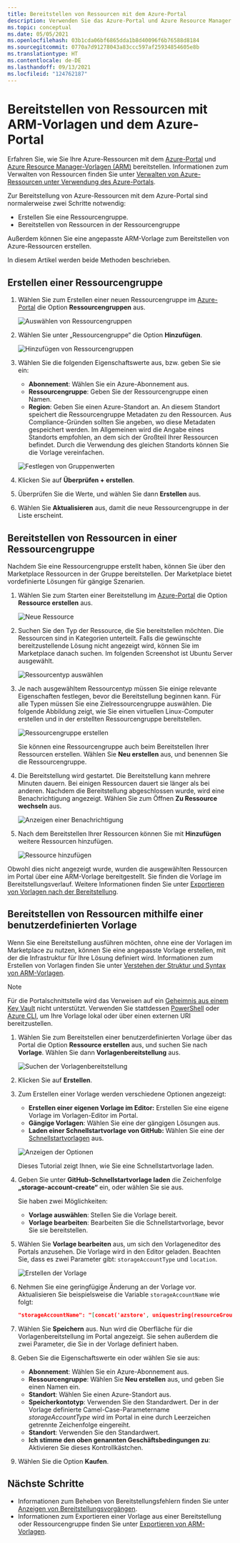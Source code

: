 ```yaml
---
title: Bereitstellen von Ressourcen mit dem Azure-Portal
description: Verwenden Sie das Azure-Portal und Azure Resource Manager zum Bereitstellen Ihrer Ressourcen in einer Ressourcengruppe in Ihrem Abonnement.
ms.topic: conceptual
ms.date: 05/05/2021
ms.openlocfilehash: 03b1cda06bf6865dda1b8d40096f6b76588d8184
ms.sourcegitcommit: 0770a7d91278043a83ccc597af25934854605e8b
ms.translationtype: HT
ms.contentlocale: de-DE
ms.lasthandoff: 09/13/2021
ms.locfileid: "124762187"
---
```

# <a name="deploy-resources-with-arm-templates-and-azure-portal"></a>Bereitstellen von Ressourcen mit ARM-Vorlagen und dem Azure-Portal

Erfahren Sie, wie Sie Ihre Azure-Ressourcen mit dem [Azure-Portal](https://portal.azure.com) und [Azure Resource Manager-Vorlagen (ARM)](overview.md) bereitstellen. Informationen zum Verwalten von Ressourcen finden Sie unter [Verwalten von Azure-Ressourcen unter Verwendung des Azure-Portals](../management/manage-resources-portal.md).

Zur Bereitstellung von Azure-Ressourcen mit dem Azure-Portal sind normalerweise zwei Schritte notwendig:

- Erstellen Sie eine Ressourcengruppe.
- Bereitstellen von Ressourcen in der Ressourcengruppe

Außerdem können Sie eine angepasste ARM-Vorlage zum Bereitstellen von Azure-Ressourcen erstellen.

In diesem Artikel werden beide Methoden beschrieben.

## <a name="create-a-resource-group"></a>Erstellen einer Ressourcengruppe

1. Wählen Sie zum Erstellen einer neuen Ressourcengruppe im [Azure-Portal](https://portal.azure.com) die Option **Ressourcengruppen** aus.

   ![Auswählen von Ressourcengruppen](./media/deploy-portal/select-resource-groups.png)

1. Wählen Sie unter „Ressourcengruppe“ die Option **Hinzufügen**.

   ![Hinzufügen von Ressourcengruppen](./media/deploy-portal/add-resource-group.png)

1. Wählen Sie die folgenden Eigenschaftswerte aus, bzw. geben Sie sie ein:

    - **Abonnement**: Wählen Sie ein Azure-Abonnement aus.
    - **Ressourcengruppe**: Geben Sie der Ressourcengruppe einen Namen.
    - **Region**: Geben Sie einen Azure-Standort an. An diesem Standort speichert die Ressourcengruppe Metadaten zu den Ressourcen. Aus Compliance-Gründen sollten Sie angeben, wo diese Metadaten gespeichert werden. Im Allgemeinen wird die Angabe eines Standorts empfohlen, an dem sich der Großteil Ihrer Ressourcen befindet. Durch die Verwendung des gleichen Standorts können Sie die Vorlage vereinfachen.

   ![Festlegen von Gruppenwerten](./media/deploy-portal/set-group-properties.png)

1. Klicken Sie auf **Überprüfen + erstellen**.
1. Überprüfen Sie die Werte, und wählen Sie dann **Erstellen** aus.
1. Wählen Sie **Aktualisieren** aus, damit die neue Ressourcengruppe in der Liste erscheint.

## <a name="deploy-resources-to-a-resource-group"></a>Bereitstellen von Ressourcen in einer Ressourcengruppe

Nachdem Sie eine Ressourcengruppe erstellt haben, können Sie über den Marketplace Ressourcen in der Gruppe bereitstellen. Der Marketplace bietet vordefinierte Lösungen für gängige Szenarien.

1. Wählen Sie zum Starten einer Bereitstellung im [Azure-Portal](https://portal.azure.com) die Option **Ressource erstellen** aus.

   ![Neue Ressource](./media/deploy-portal/new-resources.png)

1. Suchen Sie den Typ der Ressource, die Sie bereitstellen möchten. Die Ressourcen sind in Kategorien unterteilt. Falls die gewünschte bereitzustellende Lösung nicht angezeigt wird, können Sie im Marketplace danach suchen. Im folgenden Screenshot ist Ubuntu Server ausgewählt.

   ![Ressourcentyp auswählen](./media/deploy-portal/select-resource-type.png)

1. Je nach ausgewähltem Ressourcentyp müssen Sie einige relevante Eigenschaften festlegen, bevor die Bereitstellung beginnen kann. Für alle Typen müssen Sie eine Zielressourcengruppe auswählen. Die folgende Abbildung zeigt, wie Sie einen virtuellen Linux-Computer erstellen und in der erstellten Ressourcengruppe bereitstellen.

   ![Ressourcengruppe erstellen](./media/deploy-portal/select-existing-group.png)

   Sie können eine Ressourcengruppe auch beim Bereitstellen Ihrer Ressourcen erstellen. Wählen Sie **Neu erstellen** aus, und benennen Sie die Ressourcengruppe.

1. Die Bereitstellung wird gestartet. Die Bereitstellung kann mehrere Minuten dauern. Bei einigen Ressourcen dauert sie länger als bei anderen. Nachdem die Bereitstellung abgeschlossen wurde, wird eine Benachrichtigung angezeigt. Wählen Sie zum Öffnen **Zu Ressource wechseln** aus.

   ![Anzeigen einer Benachrichtigung](./media/deploy-portal/view-notification.png)

1. Nach dem Bereitstellen Ihrer Ressourcen können Sie mit **Hinzufügen** weitere Ressourcen hinzufügen.

   ![Ressource hinzufügen](./media/deploy-portal/add-resource.png)

Obwohl dies nicht angezeigt wurde, wurden die ausgewählten Ressourcen im Portal über eine ARM-Vorlage bereitgestellt. Sie finden die Vorlage im Bereitstellungsverlauf. Weitere Informationen finden Sie unter [Exportieren von Vorlagen nach der Bereitstellung](export-template-portal.md#export-template-after-deployment).

## <a name="deploy-resources-from-custom-template"></a>Bereitstellen von Ressourcen mithilfe einer benutzerdefinierten Vorlage

Wenn Sie eine Bereitstellung ausführen möchten, ohne eine der Vorlagen im Marketplace zu nutzen, können Sie eine angepasste Vorlage erstellen, mit der die Infrastruktur für Ihre Lösung definiert wird. Informationen zum Erstellen von Vorlagen finden Sie unter [Verstehen der Struktur und Syntax von ARM-Vorlagen](./syntax.md).

> [!NOTE]
> Für die Portalschnittstelle wird das Verweisen auf ein [Geheimnis aus einem Key Vault](key-vault-parameter.md) nicht unterstützt. Verwenden Sie stattdessen [PowerShell](deploy-powershell.md) oder [Azure CLI](deploy-cli.md), um Ihre Vorlage lokal oder über einen externen URI bereitzustellen.

1. Wählen Sie zum Bereitstellen einer benutzerdefinierten Vorlage über das Portal die Option **Ressource erstellen** aus, und suchen Sie nach **Vorlage**. Wählen Sie dann **Vorlagenbereitstellung** aus.

   ![Suchen der Vorlagenbereitstellung](./media/deploy-portal/search-template.png)

1. Klicken Sie auf **Erstellen**.
1. Zum Erstellen einer Vorlage werden verschiedene Optionen angezeigt:

    - **Erstellen einer eigenen Vorlage im Editor:** Erstellen Sie eine eigene Vorlage im Vorlagen-Editor im Portal.
    - **Gängige Vorlagen**: Wählen Sie eine der gängigen Lösungen aus.
    - **Laden einer Schnellstartvorlage von GitHub:** Wählen Sie eine der [Schnellstartvorlagen](https://azure.microsoft.com/resources/templates/) aus.

   ![Anzeigen der Optionen](./media/deploy-portal/see-options.png)

    Dieses Tutorial zeigt Ihnen, wie Sie eine Schnellstartvorlage laden.

1. Geben Sie unter **GitHub-Schnellstartvorlage laden** die Zeichenfolge **„storage-account-create“** ein, oder wählen Sie sie aus.

    Sie haben zwei Möglichkeiten:

    - **Vorlage auswählen**: Stellen Sie die Vorlage bereit.
    - **Vorlage bearbeiten**: Bearbeiten Sie die Schnellstartvorlage, bevor Sie sie bereitstellen.

1. Wählen Sie **Vorlage bearbeiten** aus, um sich den Vorlageneditor des Portals anzusehen. Die Vorlage wird in den Editor geladen. Beachten Sie, dass es zwei Parameter gibt: `storageAccountType` und `location`.

   ![Erstellen der Vorlage](./media/deploy-portal/show-json.png)

1. Nehmen Sie eine geringfügige Änderung an der Vorlage vor. Aktualisieren Sie beispielsweise die Variable `storageAccountName` wie folgt:

    ```json
    "storageAccountName": "[concat('azstore', uniquestring(resourceGroup().id))]"
    ```

1. Wählen Sie **Speichern** aus. Nun wird die Oberfläche für die Vorlagenbereitstellung im Portal angezeigt. Sie sehen außerdem die zwei Parameter, die Sie in der Vorlage definiert haben.
1. Geben Sie die Eigenschaftswerte ein oder wählen Sie sie aus:

    - **Abonnement**: Wählen Sie ein Azure-Abonnement aus.
    - **Ressourcengruppe**: Wählen Sie **Neu erstellen** aus, und geben Sie einen Namen ein.
    - **Standort**: Wählen Sie einen Azure-Standort aus.
    - **Speicherkontotyp**: Verwenden Sie den Standardwert. Der in der Vorlage definierte Camel-Case-Parametername *storageAccountType* wird im Portal in eine durch Leerzeichen getrennte Zeichenfolge eingereiht.
    - **Standort**: Verwenden Sie den Standardwert.
    - **Ich stimme den oben genannten Geschäftsbedingungen zu**: Aktivieren Sie dieses Kontrollkästchen.

1. Wählen Sie die Option **Kaufen**.

## <a name="next-steps"></a>Nächste Schritte

- Informationen zum Beheben von Bereitstellungsfehlern finden Sie unter [Anzeigen von Bereitstellungsvorgängen](deployment-history.md).
- Informationen zum Exportieren einer Vorlage aus einer Bereitstellung oder Ressourcengruppe finden Sie unter [Exportieren von ARM-Vorlagen](export-template-portal.md).